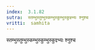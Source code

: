 ```yaml
---
index:  3.1.82
sutra:  स्तम्भुस्तुम्भुस्कम्भुस्कुम्भुस्कुज्ञ्भ्यः श्नुश्च
vritti:  samhita 
---
```


स्तम्भुस्तुम्भुस्कम्भुस्कुम्भुस्कुज्ञ्भ्यः श्नुश्च


